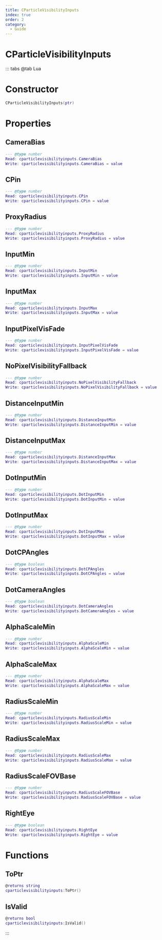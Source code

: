 ```yaml
---
title: CParticleVisibilityInputs
index: true
order: 2
category:
  - Guide
---
```


# CParticleVisibilityInputs

::: tabs
@tab Lua
# Constructor
```lua
CParticleVisibilityInputs(ptr)
```
# Properties
## CameraBias 
```lua
--- @type number
Read: cparticlevisibilityinputs.CameraBias
Write: cparticlevisibilityinputs.CameraBias = value
```
## CPin 
```lua
--- @type number
Read: cparticlevisibilityinputs.CPin
Write: cparticlevisibilityinputs.CPin = value
```
## ProxyRadius 
```lua
--- @type number
Read: cparticlevisibilityinputs.ProxyRadius
Write: cparticlevisibilityinputs.ProxyRadius = value
```
## InputMin 
```lua
--- @type number
Read: cparticlevisibilityinputs.InputMin
Write: cparticlevisibilityinputs.InputMin = value
```
## InputMax 
```lua
--- @type number
Read: cparticlevisibilityinputs.InputMax
Write: cparticlevisibilityinputs.InputMax = value
```
## InputPixelVisFade 
```lua
--- @type number
Read: cparticlevisibilityinputs.InputPixelVisFade
Write: cparticlevisibilityinputs.InputPixelVisFade = value
```
## NoPixelVisibilityFallback 
```lua
--- @type number
Read: cparticlevisibilityinputs.NoPixelVisibilityFallback
Write: cparticlevisibilityinputs.NoPixelVisibilityFallback = value
```
## DistanceInputMin 
```lua
--- @type number
Read: cparticlevisibilityinputs.DistanceInputMin
Write: cparticlevisibilityinputs.DistanceInputMin = value
```
## DistanceInputMax 
```lua
--- @type number
Read: cparticlevisibilityinputs.DistanceInputMax
Write: cparticlevisibilityinputs.DistanceInputMax = value
```
## DotInputMin 
```lua
--- @type number
Read: cparticlevisibilityinputs.DotInputMin
Write: cparticlevisibilityinputs.DotInputMin = value
```
## DotInputMax 
```lua
--- @type number
Read: cparticlevisibilityinputs.DotInputMax
Write: cparticlevisibilityinputs.DotInputMax = value
```
## DotCPAngles 
```lua
--- @type boolean
Read: cparticlevisibilityinputs.DotCPAngles
Write: cparticlevisibilityinputs.DotCPAngles = value
```
## DotCameraAngles 
```lua
--- @type boolean
Read: cparticlevisibilityinputs.DotCameraAngles
Write: cparticlevisibilityinputs.DotCameraAngles = value
```
## AlphaScaleMin 
```lua
--- @type number
Read: cparticlevisibilityinputs.AlphaScaleMin
Write: cparticlevisibilityinputs.AlphaScaleMin = value
```
## AlphaScaleMax 
```lua
--- @type number
Read: cparticlevisibilityinputs.AlphaScaleMax
Write: cparticlevisibilityinputs.AlphaScaleMax = value
```
## RadiusScaleMin 
```lua
--- @type number
Read: cparticlevisibilityinputs.RadiusScaleMin
Write: cparticlevisibilityinputs.RadiusScaleMin = value
```
## RadiusScaleMax 
```lua
--- @type number
Read: cparticlevisibilityinputs.RadiusScaleMax
Write: cparticlevisibilityinputs.RadiusScaleMax = value
```
## RadiusScaleFOVBase 
```lua
--- @type number
Read: cparticlevisibilityinputs.RadiusScaleFOVBase
Write: cparticlevisibilityinputs.RadiusScaleFOVBase = value
```
## RightEye 
```lua
--- @type boolean
Read: cparticlevisibilityinputs.RightEye
Write: cparticlevisibilityinputs.RightEye = value
```
# Functions
## ToPtr
```lua
@returns string
cparticlevisibilityinputs:ToPtr()
```
## IsValid
```lua
@returns bool
cparticlevisibilityinputs:IsValid()
```

:::